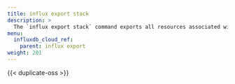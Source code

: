 ```yaml
---
title: influx export stack
description: >
  The `influx export stack` command exports all resources associated with a stack as an InfluxDB template.
menu:
  influxdb_cloud_ref:
    parent: influx export
weight: 201
---
```


{{< duplicate-oss >}}
